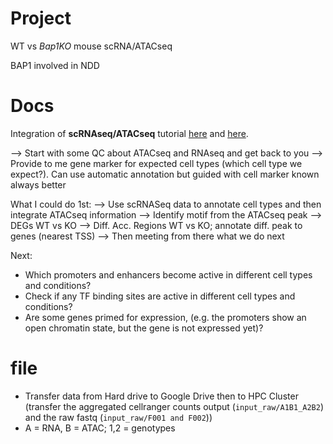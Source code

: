 # Project


WT vs *Bap1KO* mouse scRNA/ATACseq

BAP1 involved in NDD


# Docs


Integration of **scRNAseq/ATACseq** tutorial [here](https://nbis-workshop-epigenomics.readthedocs.io/en/latest/content/tutorials/scAtacSeq/lab-sc_atac_seq.html) and [here](https://satijalab.org/seurat/articles/seurat5_atacseq_integration_vignette).


--> Start with some QC about ATACseq and RNAseq and get back to you
--> Provide to me gene marker for expected cell types (which cell type we expect?). Can use automatic annotation but guided with cell marker known always better

What I could do 1st:
--> Use scRNASeq data to annotate cell types and then integrate ATACseq information
--> Identify motif from the ATACseq peak
--> DEGs WT vs KO
--> Diff. Acc. Regions WT vs KO; annotate diff. peak to genes (nearest TSS)
--> Then meeting from there what we do next

Next:
- Which promoters and enhancers become active in different cell types and conditions?
- Check if any TF binding sites are active in different cell types and conditions?
- Are some genes primed for expression, (e.g. the promoters show an open chromatin state, but the gene is not expressed yet)?



# file

- Transfer data from Hard drive to Google Drive then to HPC Cluster (transfer the aggregated cellranger counts output (`input_raw/A1B1_A2B2`) and the raw fastq (`input_raw/F001 and F002`))
- A = RNA, B = ATAC; 1,2 = genotypes



